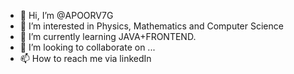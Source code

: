 - 👋 Hi, I’m @APOORV7G
- 👀 I’m interested in Physics, Mathematics and Computer Science
- 🌱 I’m currently learning JAVA+FRONTEND.
- 💞️ I’m looking to collaborate on ...
- 📫 How to reach me  via linkedIn

<!---
APOORV7G/APOORV7G is a ✨ special ✨ repository because its `README.md` (this file) appears on your GitHub profile.
You can click the Preview link to take a look at your changes.
--->
